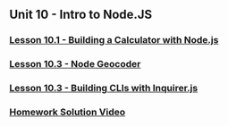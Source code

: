 ## Unit 10 - Intro to Node.JS

### [Lesson 10.1 - Building a Calculator with Node.js](https://www.youtube.com/watch?v=JH28RCouqfw&index=1&t=0s&list=PLgJ8UgkiorCnevQjLViL_kxpU30eIJFu7)

### [Lesson 10.3 - Node Geocoder](https://www.youtube.com/watch?v=G9CtacWgYho&list=PLgJ8UgkiorCnevQjLViL_kxpU30eIJFu7&index=2)

### [Lesson 10.3 - Building CLIs with Inquirer.js](https://www.youtube.com/watch?v=JJqriV7Q9og&index=3&list=PLgJ8UgkiorCnevQjLViL_kxpU30eIJFu7)

### [Homework Solution Video](https://www.youtube.com/watch?v=1-k08YfQbec&list=PLgJ8UgkiorClJwRrLq8f9QuzgTflJoeH2&index=9)
